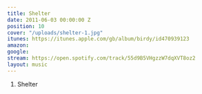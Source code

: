 ```yaml
---
title: Shelter
date: 2011-06-03 00:00:00 Z
position: 10
cover: "/uploads/shelter-1.jpg"
itunes: https://itunes.apple.com/gb/album/birdy/id470939123
amazon: 
google: 
stream: https://open.spotify.com/track/55d9B5VHgzzW7dqXVT8oz2
layout: music
---
```


1. Shelter